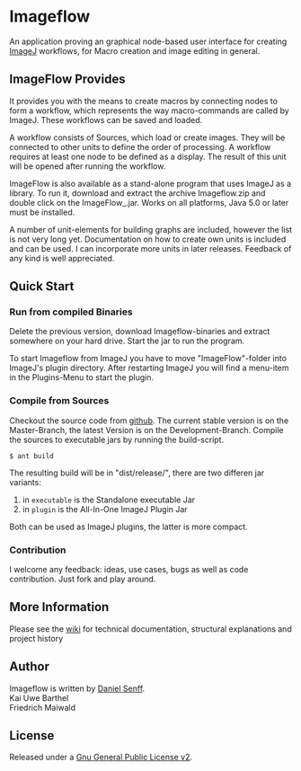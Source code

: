 # Imageflow

An application proving an graphical node-based user interface for creating [ImageJ][imagej] workflows, for Macro creation and image editing in general.

## ImageFlow Provides

It provides you with the means to create macros by connecting nodes to form a workflow, which represents the way macro-commands are called by ImageJ. These workflows can be saved and loaded. 

A workflow consists of Sources, which load or create images. They will be connected to other units to define the order of processing. A workflow requires at least one node to be defined as a display. The result of this unit will be opened after running the workflow.

ImageFlow is also available as a stand-alone program that uses ImageJ as a library. To run it, download and extract the archive Imageflow.zip and double click on the ImageFlow_.jar. 
Works on all platforms, Java 5.0 or later must be installed.

A number of unit-elements for building graphs are included, however the list is not very long yet. Documentation on how to create own units is included and can be used. I can incorporate more units in later releases. 
Feedback of any kind is well appreciated.

## Quick Start

### Run from compiled Binaries

Delete the previous version, download Imageflow-binaries and extract somewhere on your hard drive. Start the jar to run the program.

To start Imageflow from ImageJ you have to move "ImageFlow"-folder into ImageJ's plugin directory. After restarting ImageJ you will find a menu-item in the Plugins-Menu to start the plugin.

### Compile from Sources

Checkout the source code from [github][github]. The current stable version is on the Master-Branch, the latest Version is on the Development-Branch.
Compile the sources to executable jars by running the build-script.

    $ ant build

The resulting build will be in "dist/release/", there are two differen jar variants: 

1. in `executable` is the Standalone executable Jar
2. in `plugin` is the All-In-One ImageJ Plugin Jar

Both can be used as ImageJ plugins, the latter is more compact.

### Contribution

I welcome any feedback: ideas, use cases, bugs as well as code contribution. Just fork and play around.

## More Information

Please see the [wiki][wiki] for technical documentation, structural explanations and project history

## Author
Imageflow is written by 
[Daniel Senff][dahie].<br>
Kai Uwe Barthel<br>
Friedrich Maiwald

## License
Released under a [Gnu General Public License v2][license].

[dahie]: http://github.com/Dahie
[imagej]: http://rsb.info.nih.gov/ij/
[github]: http://www.github.com/Dahie/imageflow
[wiki]: http://wiki.github.com/Dahie/imageflow
[license]: http://github.com/Dahie/imageflow/blob/master/LICENSE.md
